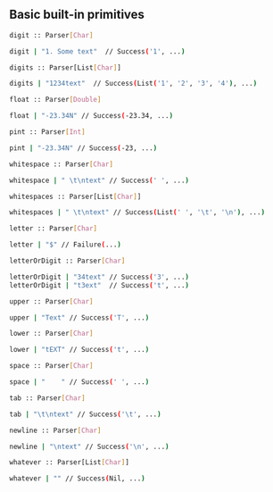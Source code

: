 ## Basic built-in primitives

```sh
digit :: Parser[Char]

digit | "1. Some text"  // Success('1', ...)
```

```sh
digits :: Parser[List[Char]]

digits | "1234text"  // Success(List('1', '2', '3', '4'), ...)
```

```sh
float :: Parser[Double]

float | "-23.34N" // Success(-23.34, ...)
```

```sh
pint :: Parser[Int]

pint | "-23.34N" // Success(-23, ...)
```

```sh
whitespace :: Parser[Char]

whitespace | " \t\ntext" // Success(' ', ...)
```

```sh
whitespaces :: Parser[List[Char]]

whitespaces | " \t\ntext" // Success(List(' ', '\t', '\n'), ...)
```

```sh
letter :: Parser[Char]

letter | "$" // Failure(...)
```

```sh
letterOrDigit :: Parser[Char]

letterOrDigit | "34text" // Success('3', ...)
letterOrDigit | "t3ext"  // Success('t', ...)
```

```sh
upper :: Parser[Char]

upper | "Text" // Success('T', ...)
```

```sh
lower :: Parser[Char]

lower | "tEXT" // Success('t', ...)
```

```sh
space :: Parser[Char]

space | "    " // Success(' ', ...)
```

```sh
tab :: Parser[Char]

tab | "\t\ntext" // Success('\t', ...)
```

```sh
newline :: Parser[Char]

newline | "\ntext" // Success('\n', ...)
```

```sh
whatever :: Parser[List[Char]]

whatever | "" // Success(Nil, ...)
```